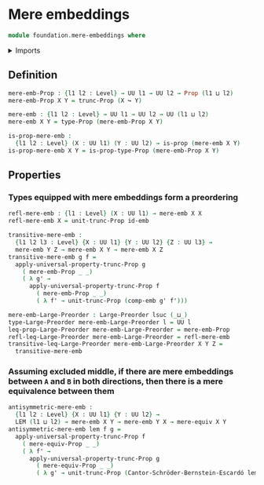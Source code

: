 # Mere embeddings

```agda
module foundation.mere-embeddings where
```

<details><summary>Imports</summary>

```agda
open import foundation.cantor-schroder-bernstein-escardo
open import foundation.embeddings
open import foundation.law-of-excluded-middle
open import foundation.mere-equivalences
open import foundation.propositional-truncations
open import foundation.universe-levels

open import foundation-core.propositions

open import order-theory.large-preorders
```

</details>

## Definition

```agda
mere-emb-Prop : {l1 l2 : Level} → UU l1 → UU l2 → Prop (l1 ⊔ l2)
mere-emb-Prop X Y = trunc-Prop (X ↪ Y)

mere-emb : {l1 l2 : Level} → UU l1 → UU l2 → UU (l1 ⊔ l2)
mere-emb X Y = type-Prop (mere-emb-Prop X Y)

is-prop-mere-emb :
  {l1 l2 : Level} (X : UU l1) (Y : UU l2) → is-prop (mere-emb X Y)
is-prop-mere-emb X Y = is-prop-type-Prop (mere-emb-Prop X Y)
```

## Properties

### Types equipped with mere embeddings form a preordering

```agda
refl-mere-emb : {l1 : Level} (X : UU l1) → mere-emb X X
refl-mere-emb X = unit-trunc-Prop id-emb

transitive-mere-emb :
  {l1 l2 l3 : Level} {X : UU l1} {Y : UU l2} {Z : UU l3} →
  mere-emb Y Z → mere-emb X Y → mere-emb X Z
transitive-mere-emb g f =
  apply-universal-property-trunc-Prop g
    ( mere-emb-Prop _ _)
    ( λ g' →
      apply-universal-property-trunc-Prop f
        ( mere-emb-Prop _ _)
        ( λ f' → unit-trunc-Prop (comp-emb g' f')))

mere-emb-Large-Preorder : Large-Preorder lsuc (_⊔_)
type-Large-Preorder mere-emb-Large-Preorder l = UU l
leq-prop-Large-Preorder mere-emb-Large-Preorder = mere-emb-Prop
refl-leq-Large-Preorder mere-emb-Large-Preorder = refl-mere-emb
transitive-leq-Large-Preorder mere-emb-Large-Preorder X Y Z =
  transitive-mere-emb
```

### Assuming excluded middle, if there are mere embeddings between `A` and `B` in both directions, then there is a mere equivalence between them

```agda
antisymmetric-mere-emb :
  {l1 l2 : Level} {X : UU l1} {Y : UU l2} →
  LEM (l1 ⊔ l2) → mere-emb X Y → mere-emb Y X → mere-equiv X Y
antisymmetric-mere-emb lem f g =
  apply-universal-property-trunc-Prop f
    ( mere-equiv-Prop _ _)
    ( λ f' →
      apply-universal-property-trunc-Prop g
        ( mere-equiv-Prop _ _)
        ( λ g' → unit-trunc-Prop (Cantor-Schröder-Bernstein-Escardó lem f' g')))
```
